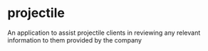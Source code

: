 # projectile
An application to assist projectile clients in reviewing any relevant information to them provided by the company
